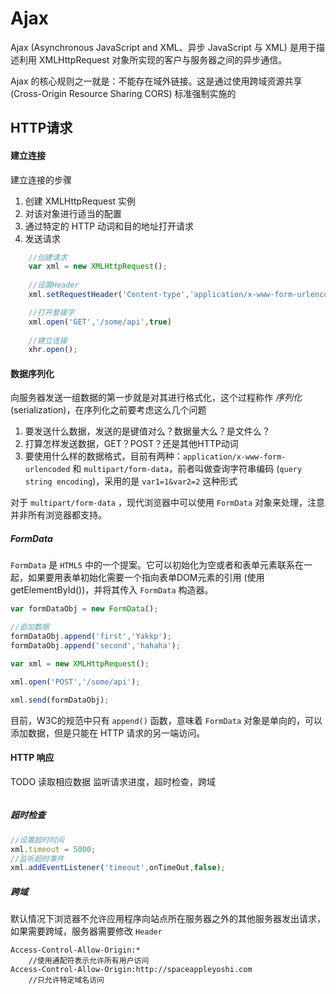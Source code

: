 # Ajax
Ajax (Asynchronous JavaScript and XML、异步 JavaScript 与 XML) 是用于描述利用 XMLHttpRequest 对象所实现的客户与服务器之间的异步通信。

Ajax 的核心规则之一就是：不能存在域外链接。这是通过使用跨域资源共享 (Cross-Origin Resource Sharing CORS) 标准强制实施的

## HTTP请求
#### 建立连接

建立连接的步骤
1. 创建 XMLHttpRequest 实例
2. 对该对象进行适当的配置
3. 通过特定的 HTTP 动词和目的地址打开请求
4. 发送请求


```  JavaScript
	//创建请求
	var xml = new XMLHttpRequest();
	
	//设置Header
	xml.setRequestHeader('Content-type','application/x-www-form-urlencoded')

	//打开套接字
	xml.open('GET','/some/api',true)
	
	//建立连接
	xhr.open();
```
#### 数据序列化
向服务器发送一组数据的第一步就是对其进行格式化，这个过程称作 *序列化*(serialization)，在序列化之前要考虑这么几个问题
1. 要发送什么数据，发送的是键值对么？数据量大么？是文件么？
2. 打算怎样发送数据，GET？POST？还是其他HTTP动词
3. 要使用什么样的数据格式，目前有两种：`application/x-www-form-urlencoded` 和 `multipart/form-data`，前者叫做查询字符串编码 (`query string encoding`)，采用的是 `var1=1&var2=2` 这种形式

对于 `multipart/form-data` ，现代浏览器中可以使用 `FormData` 对象来处理，注意并非所有浏览器都支持。

##### FormData
`FormData` 是 `HTML5` 中的一个提案。它可以初始化为空或者和表单元素联系在一起，如果要用表单初始化需要一个指向表单DOM元素的引用 (使用getElementById())，并将其传入 `FormData` 构造器。


``` JavaScript
var formDataObj = new FormData();

//追加数据
formDataObj.append('first','Yakkp');
formDataObj.append('second','hahaha');

var xml = new XMLHttpRequest();

xml.open('POST','/some/api');

xml.send(formDataObj);
```

目前，W3C的规范中只有 `append()` 函数，意味着 `FormData` 对象是单向的，可以添加数据，但是只能在 HTTP 请求的另一端访问。

#### HTTP 响应
TODO 读取相应数据 监听请求进度，超时检查，跨域

``` JavaScript
```
##### 超时检查

``` JavaScript
//设置超时时间
xml.timeout = 5000;
//监听超时事件
xml.addEventListener('timeout',onTimeOut,false);
```

##### 跨域
默认情况下浏览器不允许应用程序向站点所在服务器之外的其他服务器发出请求，如果需要跨域，服务器需要修改 `Header`


```
Access-Control-Allow-Origin:* 
	//使用通配符表示允许所有用户访问
Access-Control-Allow-Origin:http://spaceappleyoshi.com
	//只允许特定域名访问
```

